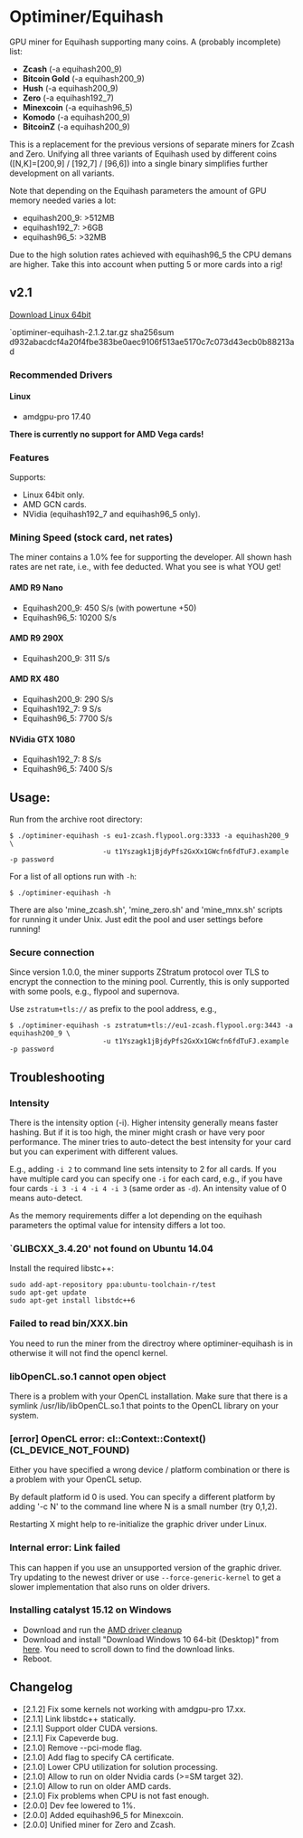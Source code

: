 # Optiminer/Equihash

GPU miner for Equihash supporting many coins. A (probably incomplete) list:
- **Zcash** (-a equihash200_9)
- **Bitcoin Gold** (-a equihash200_9)
- **Hush** (-a equihash200_9)
- **Zero** (-a equihash192_7)
- **Minexcoin** (-a equihash96_5)
- **Komodo** (-a equihash200_9)
- **BitcoinZ** (-a equihash200_9)

This is a replacement for the previous versions of separate miners for Zcash and Zero.
Unifying all three variants of Equihash used by different coins ([N,K]=[200,9] / [192,7] / [96,6])
into a single binary simplifies further development on all variants. 

Note that depending on the Equihash parameters the amount of GPU memory needed varies a lot:
- equihash200_9: >512MB
- equihash192_7: >6GB
- equihash96_5: >32MB

Due to the high solution rates achieved with equihash96_5 the CPU demans are higher. Take this into account when putting 5 
or more cards into a rig!

## v2.1
[Download Linux 64bit](http://download.optiminer.pl/optiminer-equihash-2.1.2.tar.gz)

`optiminer-equihash-2.1.2.tar.gz sha256sum d932abacdcf4a20f4fbe383be0aec9106f513ae5170c7c073d43ecb0b88213ad

<!--
[Download Windows 64bit](https://github.com/Optiminer/OptiminerZcash/raw/master/optiminer-zcash-1.7.0.zip)
-->


### Recommended Drivers

#### Linux
<!-- fgrlx 15.30.3 for all GCN 1st-3rd gen cards
- amdgpu-pro 17.50 for GCN 4th gen cards (RX4\*0) -->
- amdgpu-pro 17.40

<!--
#### Windows
- Full speed can only be achieved under Catalyst 15.12 drivers! See
  [below](#installing-catalyst-1512-on-windows) for how to install the older
  driver version.
- RX4\*0 cards are not supported by Catalyst 15.12, **I strongly recommend
  to use linux for mining on them!**
-->

**There is currently no support for AMD Vega cards!**

### Features

Supports:
- <!--Windows and -->Linux 64bit only.
- AMD GCN cards.
- NVidia (equihash192_7 and equihash96_5 only).

### Mining Speed (stock card, net rates)

The miner contains a 1.0% fee for supporting the developer. All shown hash rates 
are net rate, i.e., with fee deducted. What you see is what YOU get!

#### AMD R9 Nano
- Equihash200_9: 450 S/s (with powertune +50)
- Equihash96_5: 10200 S/s

#### AMD R9 290X
- Equihash200_9: 311 S/s

#### AMD RX 480
- Equihash200_9: 290 S/s
- Equihash192_7: 9 S/s
- Equihash96_5: 7700 S/s

#### NVidia GTX 1080
- Equihash192_7: 8 S/s
- Equihash96_5: 7400 S/s


## Usage:
Run from the archive root directory:
```
$ ./optiminer-equihash -s eu1-zcash.flypool.org:3333 -a equihash200_9 \
                       -u t1Yszagk1jBjdyPfs2GxXx1GWcfn6fdTuFJ.example -p password 
```

For a list of all options run with `-h`:
```
$ ./optiminer-equihash -h
```

There are also 'mine_zcash.sh', 'mine_zero.sh' and 'mine_mnx.sh' <!--and 'start.bat'--> scripts for running it under <!--Windows and --> Unix. Just edit the pool and user settings before running!

### Secure connection
Since version 1.0.0, the miner supports ZStratum protocol over TLS to
encrypt the connection to the mining pool. Currently, this is only supported
with some pools, e.g., flypool and supernova.

Use `zstratum+tls://` as prefix to the pool address, e.g.,
```
$ ./optiminer-equihash -s zstratum+tls://eu1-zcash.flypool.org:3443 -a equihash200_9 \
                       -u t1Yszagk1jBjdyPfs2GxXx1GWcfn6fdTuFJ.example -p password 
```

## Troubleshooting

### Intensity
There is the intensity option (-i). Higher intensity generally means faster hashing. 
But if it is too high, the miner might crash or have very poor performance. 
The miner tries to auto-detect the best intensity for your card but you can
experiment with different values.

E.g., adding `-i 2` to command line sets intensity to 2 for all cards. If
you have multiple card you can specify one `-i` for each card, e.g., if you
have four cards `-i 3 -i 4 -i 4 -i 3` (same order as `-d`). An intensity value
of 0 means auto-detect.

As the memory requirements differ a lot depending on the equihash parameters
the optimal value for intensity differs a lot too.


### `GLIBCXX_3.4.20' not found on Ubuntu 14.04
Install the required libstc++:
```shell
sudo add-apt-repository ppa:ubuntu-toolchain-r/test 
sudo apt-get update
sudo apt-get install libstdc++6
```

### Failed to read bin/XXX.bin
You need to run the miner from the directroy where optiminer-equihash is in
otherwise it will not find the opencl kernel.

### libOpenCL.so.1 cannot open object
There is a problem with your OpenCL installation. Make sure that there is a
symlink /usr/lib/libOpenCL.so.1 that points to the OpenCL library on your
system.

### [error] OpenCL error: cl::Context::Context() (CL_DEVICE_NOT_FOUND)
Either you have specified a wrong device / platform combination or there is
a problem with your OpenCL setup.

By default platform id 0 is used. You can specify a different platform by
adding '-c N' to the command line where N is a small number (try 0,1,2).

Restarting X might help to re-initialize the graphic driver under Linux.

### Internal error: Link failed
This can happen if you use an unsupported version of the graphic driver.
Try updating to the newest driver or use `--force-generic-kernel` to get a
slower implementation that also runs on older drivers.

### Installing catalyst 15.12 on Windows
- Download and run the [AMD driver
  cleanup](http://support.amd.com/en-us/kb-articles/Pages/AMD-Clean-Uninstall-Utility.aspx)
- Download and install "Download Windows 10 64-bit (Desktop)" from
  [here](http://www.guru3d.com/files-details/amd-radeon-software-crimson-15-12-driver-download.html).
  You need to scroll down to find the download links.
- Reboot. 

## Changelog
- [2.1.2] Fix some kernels not working with amdgpu-pro 17.xx.
- [2.1.1] Link libstdc++ statically.
- [2.1.1] Support older CUDA versions.
- [2.1.1] Fix Capeverde bug.
- [2.1.0] Remove --pci-mode flag.
- [2.1.0] Add flag to specify CA certificate.
- [2.1.0] Lower CPU utilization for solution processing.
- [2.1.0] Allow to run on older Nvidia cards (>=SM target 32).
- [2.1.0] Allow to run on older AMD cards.
- [2.1.0] Fix problems when CPU is not fast enough.
- [2.0.0] Dev fee lowered to 1%.
- [2.0.0] Added equihash96_5 for Minexcoin.
- [2.0.0] Unified miner for Zero and Zcash.
